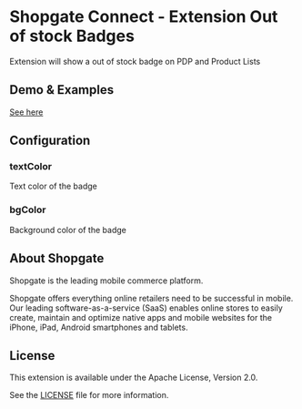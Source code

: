 # Shopgate Connect - Extension Out of stock Badges

Extension will show a out of stock badge on PDP and Product Lists

## Demo & Examples
[See here](demo/index.md)

## Configuration

### textColor
Text color of the badge

### bgColor
Background color of the badge

## About Shopgate

Shopgate is the leading mobile commerce platform.

Shopgate offers everything online retailers need to be successful in mobile. Our leading
software-as-a-service (SaaS) enables online stores to easily create, maintain and optimize native
apps and mobile websites for the iPhone, iPad, Android smartphones and tablets.

## License

This extension is available under the Apache License, Version 2.0.

See the [LICENSE](./LICENSE) file for more information.
